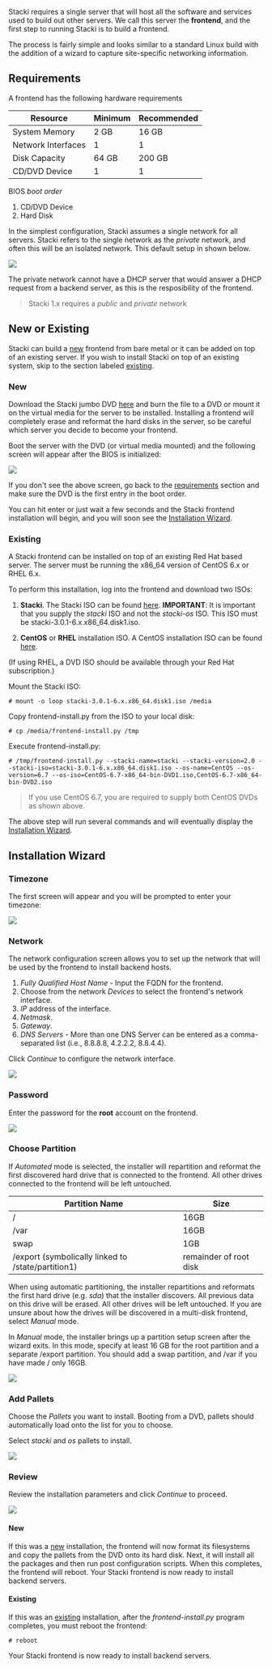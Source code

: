Stacki requires a single server that will host all 
the software and services used to build out other servers. We 
call this server the **frontend**, and the first step to running 
Stacki is to build a frontend. 

The process is fairly simple and looks similar to a standard Linux
build with the addition of a wizard to capture site-specific
networking information.

## Requirements 
 
A frontend has the following hardware requirements

| Resource | Minimum | Recommended |
| -------- | ------- | ----------- |
| System Memory | 2 GB | 16 GB |
| Network Interfaces | 1 | 1 |
| Disk Capacity | 64 GB | 200 GB |
| CD/DVD Device | 1 | 1 |

BIOS _boot order_
 
1. CD/DVD Device
2. Hard Disk

In the simplest configuration, Stacki assumes a single network for all
servers.
Stacki refers to the single network as the _private_ network, 
and often this will be an isolated network.
This default setup in shown below.

![](images/cluster-architecture-network.png)  

The private network cannot have a DHCP server that would answer 
a DHCP request from a backend server, as this is the resposibility of
the frontend.

> Stacki 1.x requires a _public_ and _private_ network

## New or Existing

Stacki can build a [new](#new) frontend from bare metal or it can be added on
top of an existing server.
If you wish to install Stacki on top of an existing system, skip to the
section labeled [existing](#existing).

### New

Download the Stacki jumbo DVD [here](http://stacki.s3.amazonaws.com/3.0/stacki-os-3.0.1-6.x.x86_64.disk1.iso) and burn the file to a DVD or
mount it on the virtual media for the server to be installed.
Installing a frontend will completely erase and reformat the hard disks in the
server, so be careful which server you decide to become your frontend.

Boot the server with the DVD (or virtual media mounted) and the
following screen will appear after the BIOS is initialized:

![](images/stack-iso-boot.png)

If you don't see the above screen, go back to
the [requirements](#requirements) section and
make sure the DVD is the first entry in the boot order.

You can hit enter or just wait a few seconds and the Stacki
frontend installation will begin, and you will soon see the
[Installation Wizard](#installation-wizard).

### Existing

A Stacki frontend can be installed on top of an existing Red Hat based server.
The server must be running the x86_64 version of CentOS 6.x or RHEL 6.x.

To perform this installation, log into the frontend and download two ISOs:

1. **Stacki**. The Stacki ISO can be found [here](http://stacki.s3.amazonaws.com/3.0/stacki-3.0.1-6.x.x86_64.disk1.iso). **IMPORTANT**: It is important that you supply the _stacki_ ISO and not the _stacki-os_ ISO. This ISO must be stacki-3.0.1-6.x.x86_64.disk1.iso.

2. **CentOS** or **RHEL** installation ISO. A CentOS installation ISO can be found [here](http://isoredirect.centos.org/centos/6/isos/x86_64/).

(If using RHEL, a DVD ISO should be available through your Red Hat subscription.)

Mount the Stacki ISO:

    # mount -o loop stacki-3.0.1-6.x.x86_64.disk1.iso /media

Copy frontend-install.py from the ISO to your local disk:

    # cp /media/frontend-install.py /tmp

Execute frontend-install.py:

    # /tmp/frontend-install.py --stacki-name=stacki --stacki-version=2.0 --stacki-iso=stacki-3.0.1-6.x.x86_64.disk1.iso --os-name=CentOS --os-version=6.7 --os-iso=CentOS-6.7-x86_64-bin-DVD1.iso,CentOS-6.7-x86_64-bin-DVD2.iso

> If you use CentOS 6.7, you are required to supply both CentOS DVDs as shown above.

The above step will run several commands and will eventually display
the [Installation Wizard](#installation-wizard).


## Installation Wizard

### Timezone

The first screen will appear and you will be prompted to enter your timezone:

![](images/stacki_config_step_1b.png)

### Network

The network configuration screen allows you to set up the network that will
be used by the frontend to install backend hosts.

1. _Fully Qualified Host Name_ - Input the FQDN for the frontend.
2. Choose from the network _Devices_ to select the frontend's network interface.
3. _IP_ address of the interface.
4. _Netmask_.
5. _Gateway_.
5. _DNS Servers_ - More than one DNS Server can be entered as a comma-separated list (i.e., 8.8.8.8, 4.2.2.2, 8.8.4.4).

Click _Continue_ to configure the network interface. 

![](images/stacki_config_step_2b.png)

### Password

Enter the password for the **root** account on the frontend.  

![](images/stacki_config_step_4.png)

### Choose Partition

If _Automated_ mode is selected, the installer will
repartition and reformat the first discovered hard drive
that is connected to the frontend. All other drives
connected to the frontend will be left untouched.

| Partition Name | Size |
| -------------- | ---- |
|       /        | 16GB |
|       /var     | 16GB |
|       swap     |  1GB | 
| /export (symbolically linked to /state/partition1)|remainder of root disk|

When using automatic partitioning, the installer repartitions
and reformats the first hard drive (e.g. _sda_) that the installer
discovers. All previous data on this drive will be erased.
All other drives will be left untouched. If you are unsure about how
the drives will be discovered in a multi-disk frontend,
select _Manual_ mode.

In _Manual_ mode, the installer brings up a partition setup
screen after the wizard exits. In this mode, specify at least 16 GB
for the root partition and a separate /export partition. You should add
a swap partition, and /var if you have made / only 16GB.

![](images/stacki_config_step_5.png)

### Add Pallets

Choose the _Pallets_ you want to install.
Booting from a DVD, pallets should automatically load onto the list for you to choose.

Select _stacki_ and _os_ pallets to install.

![](images/stacki_config_step_6a_2.png)

### Review

Review the installation parameters and click _Continue_ to proceed.

![](images/stacki_config_step_7_2.png) 

#### New

If this was a [new](#new) installation, the frontend will now format
its filesystems and copy the pallets from the DVD onto its hard disk.
Next, it will install all the packages and then run post configuration
scripts.
When this completes, the frontend will reboot.
Your Stacki frontend is now ready to install backend servers.

#### Existing

If this was an [existing](#existing) installation, after the
_frontend-install.py_ program completes, you must reboot the frontend:

    # reboot

Your Stacki frontend is now ready to install backend servers.

